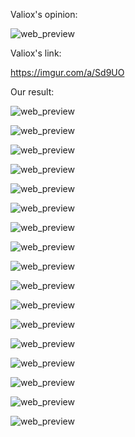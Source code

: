 Valiox's opinion:

![web_preview](https://raw.githubusercontent.com/lllyasviel/style2paints/master/valiox/000.png)

Valiox's link:

https://imgur.com/a/Sd9UO


Our result:

![web_preview](https://raw.githubusercontent.com/lllyasviel/style2paints/master/valiox/p01.jpg)

![web_preview](https://raw.githubusercontent.com/lllyasviel/style2paints/master/valiox/p02.jpg)

![web_preview](https://raw.githubusercontent.com/lllyasviel/style2paints/master/valiox/p03.jpg)

![web_preview](https://raw.githubusercontent.com/lllyasviel/style2paints/master/valiox/p04.jpg)

![web_preview](https://raw.githubusercontent.com/lllyasviel/style2paints/master/valiox/p05.jpg)

![web_preview](https://raw.githubusercontent.com/lllyasviel/style2paints/master/valiox/p06.jpg)

![web_preview](https://raw.githubusercontent.com/lllyasviel/style2paints/master/valiox/p07.jpg)

![web_preview](https://raw.githubusercontent.com/lllyasviel/style2paints/master/valiox/p08.jpg)

![web_preview](https://raw.githubusercontent.com/lllyasviel/style2paints/master/valiox/p09.jpg)

![web_preview](https://raw.githubusercontent.com/lllyasviel/style2paints/master/valiox/p10.jpg)

![web_preview](https://raw.githubusercontent.com/lllyasviel/style2paints/master/valiox/001.png)

![web_preview](https://raw.githubusercontent.com/lllyasviel/style2paints/master/valiox/002.png)

![web_preview](https://raw.githubusercontent.com/lllyasviel/style2paints/master/valiox/003.png)

![web_preview](https://raw.githubusercontent.com/lllyasviel/style2paints/master/valiox/004.png)

![web_preview](https://raw.githubusercontent.com/lllyasviel/style2paints/master/valiox/005.png)

![web_preview](https://raw.githubusercontent.com/lllyasviel/style2paints/master/valiox/006.png)

![web_preview](https://raw.githubusercontent.com/lllyasviel/style2paints/master/valiox/007.png)

